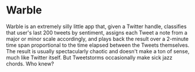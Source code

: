 # Warble

Warble is an extremely silly little app that, given a Twitter handle, classifies that user's last 200 tweets by sentiment, assigns each Tweet a note from a major or minor scale accordingly, and plays back the result over a 2-minute time span proportional to the time elapsed between the Tweets themselves. The result is usually spectacularly chaotic and doesn't make a ton of sense, much like Twitter itself. But Tweetstorms occasionally make sick jazz chords. Who knew?